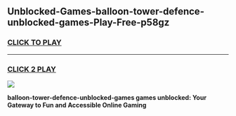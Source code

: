 
## Unblocked-Games-balloon-tower-defence-unblocked-games-Play-Free-p58gz
<h3>
<a href="https://premium76.site?title=balloon-tower-defence-unblocked-games&ref=18A1">CLICK TO PLAY</a></h3>
<hr>

<h3>
<a href="https://premium76.site?title=balloon-tower-defence-unblocked-games&ref=18A1">CLICK 2 PLAY</a>
  
</h3>

<a href="https://premium76.site?title=balloon-tower-defence-unblocked-games&ref=18A1"><img src="https://clearcache.store/games.png"></a>


**balloon-tower-defence-unblocked-games games unblocked: Your Gateway to Fun and Accessible Online Gaming**
